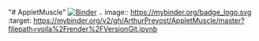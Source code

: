 "# AppletMuscle" 
[![Binder](https://mybinder.org/badge_logo.svg)](https://mybinder.org/v2/gh/ArthurPrevost/AppletMuscle/master?filepath=voila%2Frender%2FVersionGit.ipynb)
.. image:: https://mybinder.org/badge_logo.svg
 :target: https://mybinder.org/v2/gh/ArthurPrevost/AppletMuscle/master?filepath=voila%2Frender%2FVersionGit.ipynb
